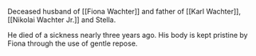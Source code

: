 Deceased husband of [[Fiona Wachter]] and father of [[Karl Wachter]], [[Nikolai Wachter Jr.]] and Stella.

He died of a sickness nearly three years ago. His body is kept pristine by Fiona through the use of gentle repose.